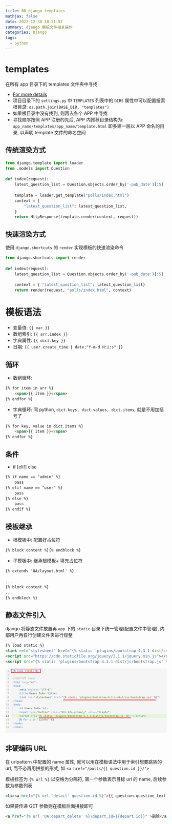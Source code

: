```yaml
---
title: 08-django-templates
mathjax: false
date: 2022-12-30 18:21:52
summary: django 模板文件相关操作
categories: Django
tags:
  - python
---
```


# templates

在所有 app 目录下的 templates 文件夹中寻找
- [For more details](https://docs.djangoproject.com/en/4.1/topics/templates/)
- 项目目录下的 `settings.py` 中 `TEMPLATES` 列表中的 `DIRS` 属性中可以配置搜索根目录: `os.path.join(BASE_DIR, "templates")`
- 如果根目录中没有找到, 则再去各个 APP 中寻找
- 寻找顺序按照 APP 注册的先后, APP 内推荐目录结构为: `app_name/templates/app_name/template.html` 即多建一层以 APP 命名的目录, 以声明 template 文件的命名空间

## 传统渲染方式

```python
from django.template import loader
from .models import Question

def index(request):
    latest_question_list = Question.objects.order_by('-pub_date')[:5]

    template = loader.get_template("polls/index.html")
    context = {
        "latest_question_list": latest_question_list,
    }
    return HttpResponse(template.render(context, request))
```

## 快速渲染方式

使用 `django.shortcuts` 的 `render` 实现模板的快速渲染命令

```python
from django.shortcuts import render

def index(request):
    latest_question_list = Question.objects.order_by('-pub_date')[:5]

    context = { "latest_question_list": latest_question_list}
    return render(request, "polls/index.html", context)
```

# 模板语法

- 变量值: `{{ var }}`
- 数组索引: `{{ arr.index }}`
- 字典属性: `{{ dict.key }}`
- 日期: `{{ user.create_time | date:"Y-m-d H:i:s" }}`

## 循环

- 数组循环: 

```html
{% for item in arr %}
    <span>{{ item }}</span>
{% endfor %}
```

- 字典循环: 同 python, `dict.keys, dict.values, dict.items`, 就是不用加括号了

```html
{% for key, value in dict.items %}
    <span>{{ item }}</span>
{% endfor %}
```

## 条件

- if [elif] else

```html
{% if name == "admin" %}
    pass
{% elif name == "user" %}
    pass
{% else %}
    pass
{% endif %}
```

## 模板继承

- 根模板中: 配置好占位符

```html
{% block content %}{% endblock %}
```

- 子模板中: 继承根模板+ 填充占位符

```html
{% extends 'OA/layout.html' %}

...
{% block content %}
...
{% endblock %}
```

## 静态文件引入

django 将静态文件放置再 `app` 下的 `static` 目录下统一管理(配置文件中管理), 内部用户再自行创建文件夹进行规整

```html
{% load static %}
<link rel="stylesheet" href="{% static 'plugins/bootstrap-4.3.1-dist/css/bootstrap.css' %}">
<script src="https://cdn.staticfile.org/jquery/2.1.1/jquery.min.js"></script>
<script src="{% static 'plugins/bootstrap-4.3.1-dist/js/bootstrap.js' %}"></script>
```

![](https://raw.githubusercontent.com/Coming98/pictures/main/202212052248658.png)

## 非硬编码 URL

在 urlpattern 中配置的 name 属性, 就可以用在模板语法中用于索引想要跳转的 url, 而不必再用拼接的形式, 如 `<a href="/polls/{{ question.id }}/">`

模板标签为 `{% url %}` 以空格为分隔符, 第一个参数表示目标 url 的 name, 后续参数为参数列表
```html
<li><a href="{% url 'detail' question.id %}">{{ question.question_text }}</a></li>
```

如果要传递 GET 参数则在模板后面拼接即可

```html
<a href="{% url 'OA:depart_delete' %}?depart_id={{depart.id}}" >删除</a>
```